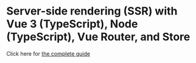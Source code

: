 # Server-side rendering (SSR) with Vue 3 (TypeScript), Node (TypeScript), Vue Router, and Store

Click here for [the complete guide](https://php.fyi/articles/vue-3-ssr)